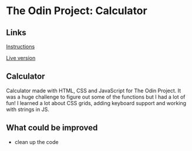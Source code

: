 # The Odin Project: Calculator

## Links
[Instructions](https://www.theodinproject.com/lessons/foundations-calculator)

[Live version](https://itsechi.github.io/calculator/)

## Calculator
Calculator made with HTML, CSS and JavaScript for The Odin Project. It was a huge challenge to figure out some of the functions but I had a lot of fun! I learned a lot about CSS grids, adding keyboard support and working with strings in JS. 

## What could be improved
* clean up the code